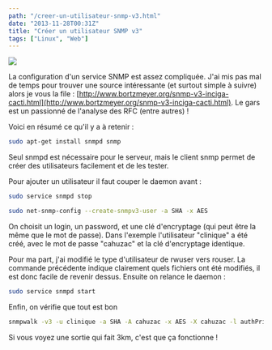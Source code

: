 ```yaml
---
path: "/creer-un-utilisateur-snmp-v3.html"
date: "2013-11-28T00:31Z"
title: "Créer un utilisateur SNMP v3"
tags: ["Linux", "Web"]
---
```


[![](https://1.bp.blogspot.com/-3QhS7jiDr5E/UpZ-Jc_nPRI/AAAAAAAACiQ/6586nMAwOJU/s200/rj45.jpg)](http://1.bp.blogspot.com/-3QhS7jiDr5E/UpZ-Jc_nPRI/AAAAAAAACiQ/6586nMAwOJU/s1600/rj45.jpg)

La configuration d'un service SNMP est assez compliquée. J'ai mis pas mal de temps pour trouver une source intéressante (et surtout simple à suivre) alors je vous la file : [http://www.bortzmeyer.org/snmp-v3-inciga-cacti.html](http://www.bortzmeyer.org/snmp-v3-inciga-cacti.html). Le gars est un passionné de l'analyse des RFC (entre autres) !

Voici en résumé ce qu'il y a à retenir :

```bash
sudo apt-get install snmpd snmp
```

Seul snmpd est nécessaire pour le serveur, mais le client snmp permet de créer des utilisateurs facilement et de les tester.

Pour ajouter un utilisateur il faut couper le daemon avant :

```bash
sudo service snmpd stop

sudo net-snmp-config --create-snmpv3-user -a SHA -x AES
```

On choisit un login, un password, et une clé d'encryptage (qui peut être la même que le mot de passe). Dans l'exemple l'utilisateur "clinique" a été créé, avec le mot de passe "cahuzac" et la clé d'encryptage identique.

Pour ma part, j'ai modifié le type d'utilisateur de rwuser vers rouser. La commande précédente indique clairement quels fichiers ont été modifiés, il est donc facile de revenir dessus. Ensuite on relance le daemon :

```bash
sudo service snmpd start
```

Enfin, on vérifie que tout est bon

```bash
snmpwalk -v3 -u clinique -a SHA -A cahuzac -x AES -X cahuzac -l authPriv localhost
```

Si vous voyez une sortie qui fait 3km, c'est que ça fonctionne !
